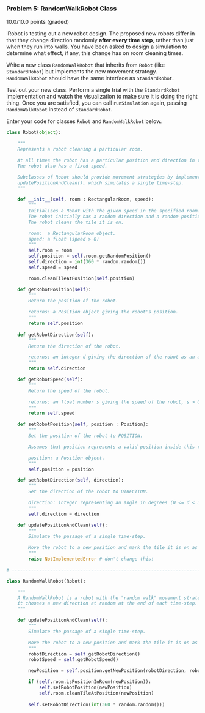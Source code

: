 ### Problem 5: RandomWalkRobot Class 
10.0/10.0 points (graded) 

iRobot is testing out a new robot design. The proposed new robots differ in that they change direction randomly **after every time step**, rather than just when they run into walls. You have been asked to design a simulation to determine what effect, if any, this change has on room cleaning times.

Write a new class `RandomWalkRobot` that inherits from `Robot` (like `StandardRobot`) but implements the new movement strategy.
`RandomWalkRobot` should have the same interface as `StandardRobot`.

Test out your new class. Perform a single trial with the `StandardRobot` implementation and watch the visualization to make sure it is doing the right thing. Once you are satisfied, you can call `runSimulation` again, passing `RandomWalkRobot` instead of `StandardRobot`.

Enter your code for classes `Robot` and `RandomWalkRobot` below.

```python
class Robot(object):

    """
    Represents a robot cleaning a particular room.

    At all times the robot has a particular position and direction in the room.
    The robot also has a fixed speed.

    Subclasses of Robot should provide movement strategies by implementing
    updatePositionAndClean(), which simulates a single time-step.
    """

    def __init__(self, room : RectangularRoom, speed):
        """
        Initializes a Robot with the given speed in the specified room.
        The robot initially has a random direction and a random position in the room.
        The robot cleans the tile it is on.

        room:  a RectangularRoom object.
        speed: a float (speed > 0)
        """
        self.room = room
        self.position = self.room.getRandomPosition()
        self.direction = int(360 * random.random())
        self.speed = speed

        room.cleanTileAtPosition(self.position)

    def getRobotPosition(self):
        """
        Return the position of the robot.

        returns: a Position object giving the robot's position.
        """
        return self.position
    
    def getRobotDirection(self):
        """
        Return the direction of the robot.

        returns: an integer d giving the direction of the robot as an angle in degrees, 0 <= d < 360.
        """
        return self.direction

    def getRobotSpeed(self):
        """
        Return the speed of the robot.

        returns: an float number s giving the speed of the robot, s > 0.
        """
        return self.speed

    def setRobotPosition(self, position : Position):
        """
        Set the position of the robot to POSITION.

        Assumes that position represents a valid position inside this room.

        position: a Position object.
        """
        self.position = position

    def setRobotDirection(self, direction):
        """
        Set the direction of the robot to DIRECTION.

        direction: integer representing an angle in degrees (0 <= d < 360)
        """
        self.direction = direction

    def updatePositionAndClean(self):
        """
        Simulate the passage of a single time-step.

        Move the robot to a new position and mark the tile it is on as having been cleaned.
        """
        raise NotImplementedError # don't change this!

# ----------------------------------------------------------------------------------------------------------------------

class RandomWalkRobot(Robot):

    """
    A RandomWalkRobot is a robot with the "random walk" movement strategy:
    it chooses a new direction at random at the end of each time-step.
    """

    def updatePositionAndClean(self):
        """
        Simulate the passage of a single time-step.

        Move the robot to a new position and mark the tile it is on as having been cleaned.
        """
        robotDirection = self.getRobotDirection()
        robotSpeed = self.getRobotSpeed()

        newPosition = self.position.getNewPosition(robotDirection, robotSpeed)

        if (self.room.isPositionInRoom(newPosition)):
            self.setRobotPosition(newPosition)
            self.room.cleanTileAtPosition(newPosition)
		
        self.setRobotDirection(int(360 * random.random()))
```
